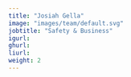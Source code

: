 ```yaml
---
title: "Josiah Gella"
image: "images/team/default.svg"
jobtitle: "Safety & Business"
igurl: 
ghurl: 
liurl:
weight: 2
---
```


